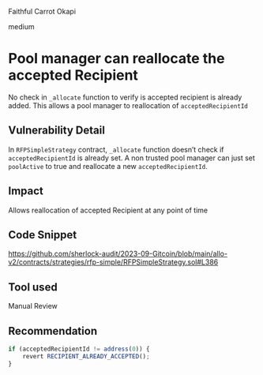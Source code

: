Faithful Carrot Okapi

medium

# Pool manager can reallocate the accepted Recipient
No check in `_allocate` function to verify is accepted recipient is already added. This allows a pool manager to reallocation of `acceptedRecipientId`

## Vulnerability Detail
In `RFPSimpleStrategy` contract, `_allocate` function doesn’t check if `acceptedRecipientId` is already set.
A non trusted pool manager can just set `poolActive` to true and reallocate a new `acceptedRecipientId`.

## Impact
Allows reallocation of accepted Recipient at any point of time

## Code Snippet
https://github.com/sherlock-audit/2023-09-Gitcoin/blob/main/allo-v2/contracts/strategies/rfp-simple/RFPSimpleStrategy.sol#L386

## Tool used

Manual Review

## Recommendation
```js
if (acceptedRecipientId != address(0)) {
    revert RECIPIENT_ALREADY_ACCEPTED();
}
```